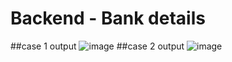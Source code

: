# Backend - Bank details 
##case 1  output 
![image](https://user-images.githubusercontent.com/95080126/221824143-391db425-00bd-450e-a6e1-f0b589cc5f68.png)
##case 2  output 
![image](https://user-images.githubusercontent.com/95080126/221824264-ab0b5d7e-20c4-4a60-b654-d4ae3be2ae89.png)
